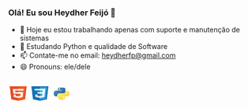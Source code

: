 ### Olá! Eu sou Heydher Feijó 👋


- 🔭 Hoje eu estou trabalhando apenas com suporte e manutenção de sistemas
- 🌱 Estudando Python e qualidade de Software
- 📫 Contate-me no email: heydherfp@gmail.com
- 😄 Pronouns: ele/dele

<div style="display: inline_block"><br>
  <img align="center" alt="Rafa-HTML" height="30" width="40" src="https://raw.githubusercontent.com/devicons/devicon/master/icons/html5/html5-original.svg">
  <img align="center" alt="Rafa-CSS" height="30" width="40" src="https://raw.githubusercontent.com/devicons/devicon/master/icons/css3/css3-original.svg">
  <img align="center" alt="Rafa-Python" height="30" width="40" src="https://raw.githubusercontent.com/devicons/devicon/master/icons/python/python-original.svg">
</div>
